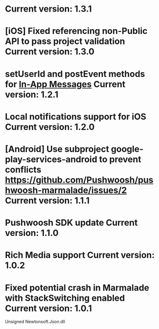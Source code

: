 Current version: 1.3.1
=========================
[iOS] Fixed referencing non-Public API to pass project validation
Current version: 1.3.0
=========================
setUserId and postEvent methods for [In-App Messages](http://docs.pushwoosh.com/docs/in-app-messages)
Current version: 1.2.1
=========================
Local notifications support for iOS
Current version: 1.2.0
=========================
[Android] Use subproject google-play-services-android to prevent conflicts
https://github.com/Pushwoosh/pushwoosh-marmalade/issues/2
Current version: 1.1.1
=========================
Pushwoosh SDK update
Current version: 1.1.0
=========================
Rich Media support
Current version: 1.0.2
=========================
Fixed potential crash in Marmalade with StackSwitching enabled
Current version: 1.0.1
=========================
Unsigned Newtonsoft.Json.dll

